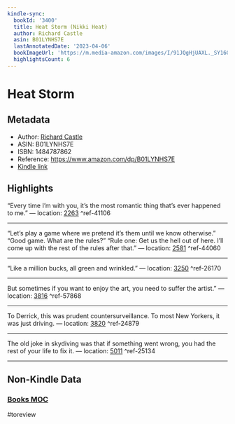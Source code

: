 ```yaml
---
kindle-sync:
  bookId: '3400'
  title: Heat Storm (Nikki Heat)
  author: Richard Castle
  asin: B01LYNHS7E
  lastAnnotatedDate: '2023-04-06'
  bookImageUrl: 'https://m.media-amazon.com/images/I/91JQgHjUAXL._SY160.jpg'
  highlightsCount: 6
---
```

# Heat Storm
## Metadata
* Author: [Richard Castle](https://www.amazon.comundefined)
* ASIN: B01LYNHS7E
* ISBN: 1484787862
* Reference: https://www.amazon.com/dp/B01LYNHS7E
* [Kindle link](kindle://book?action=open&asin=B01LYNHS7E)

## Highlights
“Every time I’m with you, it’s the most romantic thing that’s ever happened to me.” — location: [2263](kindle://book?action=open&asin=B01LYNHS7E&location=2263) ^ref-41106

---
“Let’s play a game where we pretend it’s them until we know otherwise.” “Good game. What are the rules?” “Rule one: Get us the hell out of here. I’ll come up with the rest of the rules after that.” — location: [2581](kindle://book?action=open&asin=B01LYNHS7E&location=2581) ^ref-44060

---
“Like a million bucks, all green and wrinkled.” — location: [3250](kindle://book?action=open&asin=B01LYNHS7E&location=3250) ^ref-26170

---
But sometimes if you want to enjoy the art, you need to suffer the artist.” — location: [3816](kindle://book?action=open&asin=B01LYNHS7E&location=3816) ^ref-57868

---
To Derrick, this was prudent countersurveillance. To most New Yorkers, it was just driving. — location: [3820](kindle://book?action=open&asin=B01LYNHS7E&location=3820) ^ref-24879

---
The old joke in skydiving was that if something went wrong, you had the rest of your life to fix it. — location: [5011](kindle://book?action=open&asin=B01LYNHS7E&location=5011) ^ref-25134

---
## Non-Kindle Data
### [Books MOC](Books%20MOC.md)
#toreview
